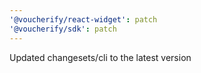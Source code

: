 ```yaml
---
'@voucherify/react-widget': patch
'@voucherify/sdk': patch
---
```


Updated changesets/cli to the latest version
